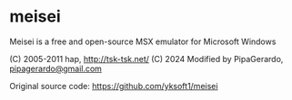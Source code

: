 # meisei
Meisei is a free and open-source MSX emulator for Microsoft Windows

(C) 2005-2011 hap, http://tsk-tsk.net/
(C) 2024 Modified by PipaGerardo, pipagerardo@gmail.com

Original source code:
https://github.com/yksoft1/meisei
